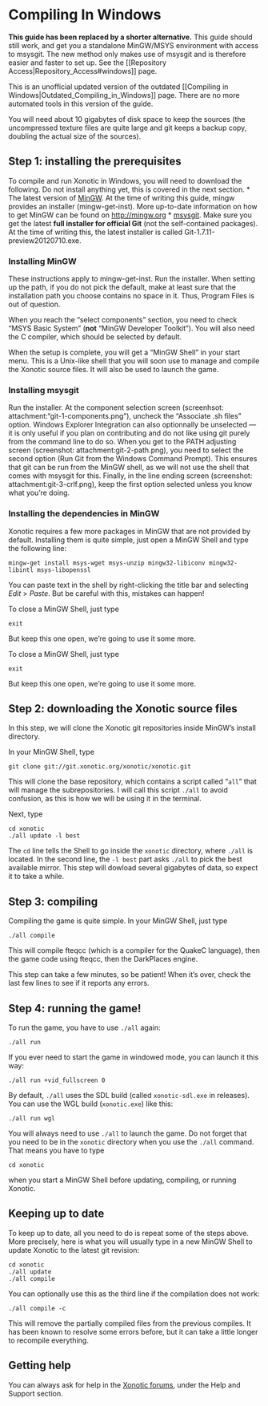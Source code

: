 Compiling In Windows
====================

**This guide has been replaced by a shorter alternative.** This guide should still work, and get you a standalone MinGW/MSYS environment with access to msysgit. The new method only makes use of msysgit and is therefore easier and faster to set up. See the [[Repository Access|Repository_Access#windows]] page.

This is an unofficial updated version of the outdated [[Compiling in Windows|Outdated_Compiling_in_Windows]] page. There are no more automated tools in this version of the guide.

You will need about 10 gigabytes of disk space to keep the sources (the uncompressed texture files are quite large and git keeps a backup copy, doubling the actual size of the sources).

Step 1: installing the prerequisites
------------------------------------

To compile and run Xonotic in Windows, you will need to download the following. Do not install anything yet, this is covered in the next section.
\* The latest version of [MinGW](http://sourceforge.net/projects/mingw/files/). At the time of writing this guide, mingw provides an installer (mingw-get-inst). More up-to-date information on how to get MinGW can be found on http://mingw.org
\* [msysgit](https://code.google.com/p/msysgit/downloads/list). Make sure you get the latest **full installer for official Git** (not the self-contained packages). At the time of writing this, the latest installer is called Git-1.7.11-preview20120710.exe.

### Installing MinGW

These instructions apply to mingw-get-inst. Run the installer. When setting up the path, if you do not pick the default, make at least sure that the installation path you choose contains no space in it. Thus, Program Files is out of question.

When you reach the “select components” section, you need to check “MSYS Basic System” (**not** “MinGW Developer Toolkit”). You will also need the C compiler, which should be selected by default.

When the setup is complete, you will get a “MinGW Shell” in your start menu. This is a Unix-like shell that you will soon use to manage and compile the Xonotic source files. It will also be used to launch the game.

### Installing msysgit

Run the installer. At the component selection screen (screenhsot: attachment:“git-1-components.png”), uncheck the “Associate .sh files” option. Windows Explorer Integration can also optionnally be unselected — it is only useful if you plan on contributing and do not like using git purely from the command line to do so. When you get to the PATH adjusting screen (screenshot: attachment:git-2-path.png), you need to select the second option (Run Git from the Windows Command Prompt). This ensures that git can be run from the MinGW shell, as we will not use the shell that comes with msysgit for this. Finally, in the line ending screen (screenshot: attachment:git-3-crlf.png), keep the first option selected unless you know what you’re doing.

### Installing the dependencies in MinGW

Xonotic requires a few more packages in MinGW that are not provided by default. Installing them is quite simple, just open a MinGW Shell and type the following line:

    mingw-get install msys-wget msys-unzip mingw32-libiconv mingw32-libintl msys-libopenssl

You can paste text in the shell by right-clicking the title bar and selecting *Edit* \> *Paste*. But be careful with this, mistakes can happen!

To close a MinGW Shell, just type

    exit

But keep this one open, we’re going to use it some more.

To close a MinGW Shell, just type

    exit

But keep this one open, we’re going to use it some more.

Step 2: downloading the Xonotic source files
--------------------------------------------

In this step, we will clone the Xonotic git repositories inside MinGW’s install directory.

In your MinGW Shell, type

    git clone git://git.xonotic.org/xonotic/xonotic.git

This will clone the base repository, which contains a script called “`all`” that will manage the subrepositories. I will call this script `./all` to avoid confusion, as this is how we will be using it in the terminal.

Next, type

    cd xonotic
    ./all update -l best

The `cd` line tells the Shell to go inside the `xonotic` directory, where `./all` is located. In the second line, the `-l best` part asks `./all` to pick the best available mirror. This step will dowload several gigabytes of data, so expect it to take a while.

Step 3: compiling
-----------------

Compiling the game is quite simple. In your MinGW Shell, just type

    ./all compile

This will compile fteqcc (which is a compiler for the QuakeC language), then the game code using fteqcc, then the DarkPlaces engine.

This step can take a few minutes, so be patient! When it’s over, check the last few lines to see if it reports any errors.

Step 4: running the game!
-------------------------

To run the game, you have to use `./all` again:

    ./all run

If you ever need to start the game in windowed mode, you can launch it this way:

    ./all run +vid_fullscreen 0

By default, `./all` uses the SDL build (called `xonotic-sdl.exe` in releases). You can use the WGL build (`xonotic.exe`) like this:

    ./all run wgl

You will always need to use `./all` to launch the game. Do not forget that you need to be in the `xonotic` directory when you use the `./all` command. That means you have to type

    cd xonotic

when you start a MinGW Shell before updating, compiling, or running Xonotic.

Keeping up to date
------------------

To keep up to date, all you need to do is repeat some of the steps above. More precisely, here is what you will usually type in a new MinGW Shell to update Xonotic to the latest git revision:

    cd xonotic
    ./all update
    ./all compile

You can optionally use this as the third line if the compilation does not work:

    ./all compile -c

This will remove the partially compiled files from the previous compiles. It has been known to resolve some errors before, but it can take a little longer to recompile everything.

Getting help
------------

You can always ask for help in the [Xonotic forums](http://forums.xonotic.org), under the Help and Support section.

